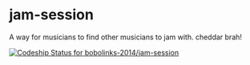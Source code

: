 jam-session
===========

A way for musicians to find other musicians to jam with. cheddar brah!

[![Codeship Status for bobolinks-2014/jam-session](https://www.codeship.io/projects/dfbdf670-1105-0132-f710-3a327caa04b7/status)](https://www.codeship.io/projects/32965)
